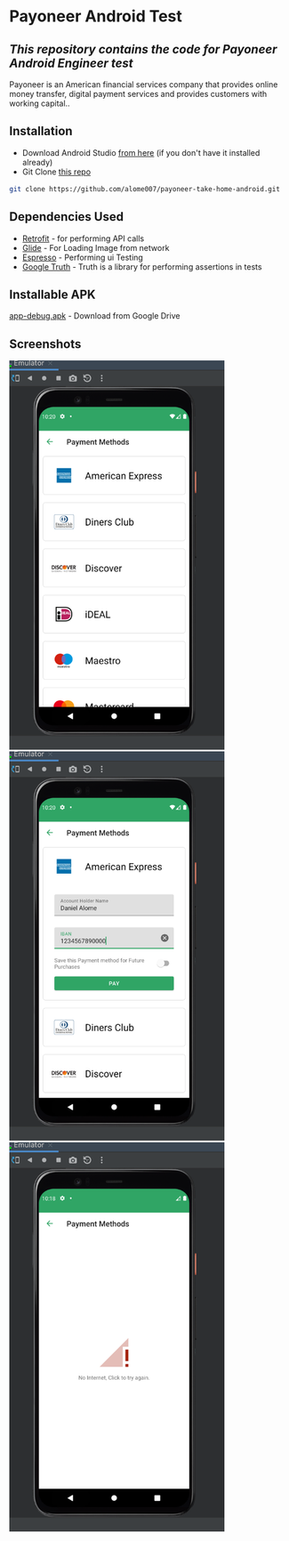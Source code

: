 # Payoneer Android Test
## _This repository contains the code for Payoneer Android Engineer test_

Payoneer is an American financial services company that provides online money transfer, digital payment services and provides customers with working capital..

## Installation

- Download Android Studio  [from here](https://developer.android.com/studio/) (if you don't have it installed already)
-  Git Clone  [this repo](https://github.com/alome007/payoneer-take-home-android.git)
```sh
git clone https://github.com/alome007/payoneer-take-home-android.git
```


## Dependencies Used
-  [Retrofit](https://square.github.io/retrofit/) - for performing API calls
-   [Glide](https://github.com/bumptech/glide)  - For Loading Image from network
-    [Espresso](https://developer.android.com/training/testing/espresso)  - Performing  ui Testing
-    [Google Truth](https://truth.dev/) - Truth is a library for performing assertions in tests

## Installable APK
[app-debug.apk](https://drive.google.com/file/d/1uTEKHW3FIzOugbwjZq65ROzeRmGwks6K/view) - Download from Google Drive

## Screenshots

<img src="https://github.com/alome007/payoneer-take-home-android/blob/master/app/screenshot1.png" width="auto" height="700"> <img src="https://github.com/alome007/payoneer-take-home-android/blob/master/app/screenshot2.png" width="auto" height="700"> <img src="https://github.com/alome007/payoneer-take-home-android/blob/master/app/screenshot3.png" width="auto" height="700">